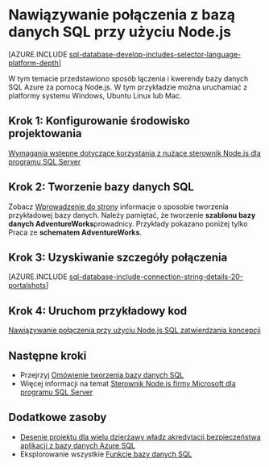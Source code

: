 <properties
    pageTitle="Nawiązywanie połączenia z bazą danych SQL przy użyciu Node.js | Microsoft Azure"
    description="Przedstawia Node.js przykładowy kod, który umożliwia nawiązywanie połączenia z bazą danych SQL Azure."
    services="sql-database"
    documentationCenter=""
    authors="meet-bhagdev"
    manager="jhubbard"
    editor=""/>

<tags
    ms.service="sql-database"
    ms.workload="drivers"
    ms.tgt_pltfrm="na"
    ms.devlang="nodejs"
    ms.topic="article"
    ms.date="10/03/2016"
    ms.author="meetb"/>

# <a name="connect-to-sql-database-by-using-nodejs"></a>Nawiązywanie połączenia z bazą danych SQL przy użyciu Node.js

[AZURE.INCLUDE [sql-database-develop-includes-selector-language-platform-depth](../../includes/sql-database-develop-includes-selector-language-platform-depth.md)] 

W tym temacie przedstawiono sposób łączenia i kwerendy bazy danych SQL Azure za pomocą Node.js. W tym przykładzie można uruchamiać z platformy systemu Windows, Ubuntu Linux lub Mac.

## <a name="step-1-configure-development-environment"></a>Krok 1: Konfigurowanie środowisko projektowania

[Wymagania wstępne dotyczące korzystania z nużące sterownik Node.js dla programu SQL Server](https://msdn.microsoft.com/library/mt652094.aspx)

## <a name="step-2-create-a-sql-database"></a>Krok 2: Tworzenie bazy danych SQL

Zobacz [Wprowadzenie do strony](sql-database-get-started.md) informacje o sposobie tworzenia przykładowej bazy danych.  Należy pamiętać, że tworzenie **szablonu bazy danych AdventureWorks**prowadnicy. Przykłady pokazano poniżej tylko Praca ze **schematem AdventureWorks**.

## <a name="step-3-get-connection-details"></a>Krok 3: Uzyskiwanie szczegóły połączenia

[AZURE.INCLUDE [sql-database-include-connection-string-details-20-portalshots](../../includes/sql-database-include-connection-string-details-20-portalshots.md)]

## <a name="step-4-run-sample-code"></a>Krok 4: Uruchom przykładowy kod

[Nawiązywanie połączenia przy użyciu Node.js SQL zatwierdzania koncepcji](https://msdn.microsoft.com/library/mt715784.aspx)

## <a name="next-steps"></a>Następne kroki

* Przejrzyj [Omówienie tworzenia bazy danych SQL](sql-database-develop-overview.md)
* Więcej informacji na temat [Sterownik Node.js firmy Microsoft dla programu SQL Server](https://msdn.microsoft.com/library/mt652093.aspx)

## <a name="additional-resources"></a>Dodatkowe zasoby 

* [Desenie projektu dla wielu dzierżawy władz akredytacji bezpieczeństwa aplikacji z bazy danych Azure SQL](sql-database-design-patterns-multi-tenancy-saas-applications.md)
* Eksplorowanie wszystkie [Funkcje bazy danych SQL](https://azure.microsoft.com/services/sql-database/)
